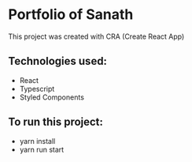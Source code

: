 # Portfolio of Sanath

 
This project was created with CRA (Create React App)


## Technologies used:
- React
- Typescript
- Styled Components
 
## To run this project:
- yarn install
- yarn run start